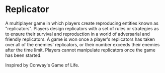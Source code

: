 # Replicator

A multiplayer game in which players create reproducing entities known as "replicators".  Players design replicators with a set of rules or strategies as to ensure their survival and reproduction in a world of adversarial and friendly replicators.  A game is won once a player's replicators has taken over all of the enemies' replicators, or their number exceeds their enemies after the time limit.  Players cannot manipulate replicators once the game has been started.

Inspired by Conway's Game of Life.
